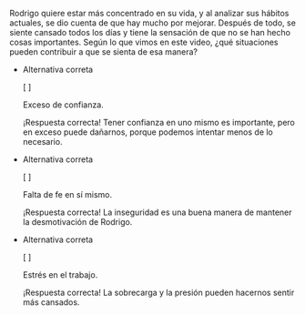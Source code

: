 Rodrigo quiere estar más concentrado en su vida, y al analizar sus hábitos actuales, se dio cuenta de que hay mucho por mejorar. Después de todo, se siente cansado todos los días y tiene la sensación de que no se han hecho cosas importantes. Según lo que vimos en este video, ¿qué situaciones pueden contribuir a que se sienta de esa manera?

- Alternativa correta
    
    [ ] 
    
    Exceso de confianza.
    
    ¡Respuesta correcta! Tener confianza en uno mismo es importante, pero en exceso puede dañarnos, porque podemos intentar menos de lo necesario.
    
- Alternativa correta
    
    [ ] 
    
    Falta de fe en sí mismo.
    
    ¡Respuesta correcta! La inseguridad es una buena manera de mantener la desmotivación de Rodrigo.
    
    
- Alternativa correta
    
    [ ] 
    
    Estrés en el trabajo.
    
    ¡Respuesta correcta! La sobrecarga y la presión pueden hacernos sentir más cansados.